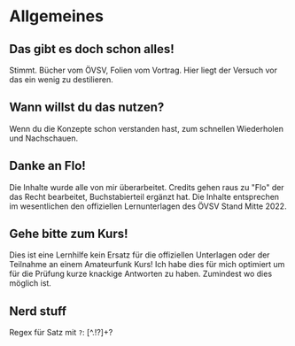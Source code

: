 # Allgemeines

## Das gibt es doch schon alles!
Stimmt. Bücher vom ÖVSV, Folien vom Vortrag. Hier liegt der Versuch vor das ein wenig zu destilieren.

## Wann willst du das nutzen?
Wenn du die Konzepte schon verstanden hast, zum schnellen Wiederholen und Nachschauen.

## Danke an Flo!
Die Inhalte wurde alle von mir überarbeitet. Credits gehen raus zu "Flo" der das Recht bearbeitet, Buchstabierteil ergänzt hat. Die Inhalte entsprechen im wesentlichen den offiziellen Lernunterlagen des ÖVSV Stand Mitte 2022.

## Gehe bitte zum Kurs!
Dies ist eine Lernhilfe kein Ersatz für die offiziellen Unterlagen oder der Teilnahme an einem Amateurfunk Kurs! Ich habe dies für mich optimiert um für die Prüfung kurze knackige Antworten zu haben. Zumindest wo dies möglich ist.

## Nerd stuff
Regex für Satz mit `?`:
[^.!?]+\?
